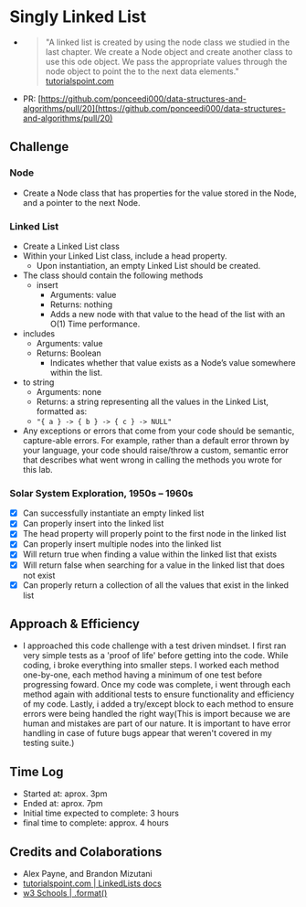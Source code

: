 # Singly Linked List
- > "A linked list is created by using the node class we studied in the last chapter. We create a Node object and create another class to use this ode object. We pass the appropriate values through the node object to point the to the next data elements." [tutorialspoint.com](https://www.tutorialspoint.com/python_data_structure/python_linked_lists.htm)

- PR: [https://github.com/ponceedi000/data-structures-and-algorithms/pull/20](https://github.com/ponceedi000/data-structures-and-algorithms/pull/20)

## Challenge

### Node
- Create a Node class that has properties for the value stored in the Node, and a pointer to the next Node.

### Linked List
- Create a Linked List class
- Within your Linked List class, include a head property.
  * Upon instantiation, an empty Linked List should be created.
- The class should contain the following methods
  * insert
    * Arguments: value
    * Returns: nothing
    * Adds a new node with that value to the head of the list with an O(1) Time performance.
- includes
  * Arguments: value
  * Returns: Boolean
    * Indicates whether that value exists as a Node’s value somewhere within the list.
- to string
  * Arguments: none
  * Returns: a string representing all the values in the Linked List, formatted as:
  * `"{ a } -> { b } -> { c } -> NULL"`
- Any exceptions or errors that come from your code should be semantic, capture-able errors. For example, rather than a default error thrown by your language, your code should raise/throw a custom, semantic error that describes what went wrong in calling the methods you wrote for this lab.

### Solar System Exploration, 1950s – 1960s

- [x] Can successfully instantiate an empty linked list
- [x] Can properly insert into the linked list
- [x] The head property will properly point to the first node in the linked list
- [x] Can properly insert multiple nodes into the linked list
- [x] Will return true when finding a value within the linked list that exists
- [x] Will return false when searching for a value in the linked list that does not exist
- [x] Can properly return a collection of all the values that exist in the linked list

## Approach & Efficiency
<!-- What approach did you take? Why? What is the Big O space/time for this approach? -->
- I approached this code challenge with a test driven mindset. I first ran very simple tests as a 'proof of life' before getting into the code. While coding, i broke everything into smaller steps. I worked each method one-by-one, each method having a minimum of one test before progressing foward. Once my code was complete, i went through each method again with additional tests to ensure functionality and efficiency of my code. Lastly, i added a try/except block to each method to ensure errors were being handled the right way(This is import because we are human and mistakes are part of our nature. It is important to have error handling in case of future bugs appear that weren't covered in my testing suite.)

## Time Log
- Started at: aprox. 3pm
- Ended at: aprox. 7pm
- Initial time expected to complete: 3 hours
- final time to complete: approx. 4 hours

## Credits and Colaborations
- Alex Payne, and Brandon Mizutani
- [tutorialspoint.com | LinkedLists docs](https://www.tutorialspoint.com/python_data_structure/python_linked_lists.htm)
- [w3 Schools | .format()](https://www.w3schools.com/python/ref_string_format.asp)
